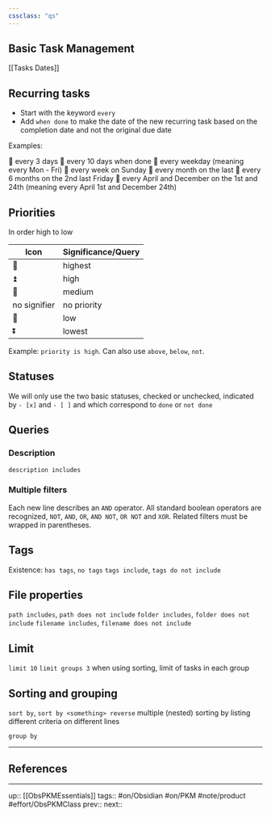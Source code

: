 ```yaml
---
cssclass: "qs"
---
```

## Basic Task Management

[[Tasks Dates]]


## Recurring tasks

- Start with the keyword `every`
- Add `when done` to make the date of the new recurring task based on the completion date and not the original due date

Examples:

🔁 every 3 days
🔁 every 10 days when done
🔁 every weekday (meaning every Mon - Fri)
🔁 every week on Sunday
🔁 every month on the last
🔁 every 6 months on the 2nd last Friday
🔁 every April and December on the 1st and 24th (meaning every April 1st and December 24th)

## Priorities

In order high to low

|Icon|Significance/Query|
|---|---|
|🔺|highest|
|⏫ |high|
|🔼|medium|
|no signifier|no priority|
|🔽|low|
|⏬️|lowest|

Example: `priority is high`. Can also use `above`, `below`, `not`.

## Statuses

We will only use the two basic statuses, checked or unchecked, indicated by `- [x]` and `- [ ]` and which correspond to `done` or `not done`

## Queries




### Description

`description includes`

### Multiple filters

Each new line describes an `AND` operator. All standard boolean operators are recognized, `NOT`, `AND`, `OR`, `AND NOT`, `OR NOT` and `XOR`. Related filters must be wrapped in parentheses.

## Tags

Existence: `has tags`, `no tags`
`tags include`, `tags do not include`

## File properties

`path includes`, `path does not include`
`folder includes`, `folder does not include`
`filename includes`, `filename does not include`

## Limit

`limit 10`
`limit groups 3` when using sorting, limit of tasks in each group

## Sorting and grouping

`sort by`, `sort by <something> reverse`
multiple (nested) sorting by listing different criteria on different lines

`group by`



---
## References



---
up:: [[ObsPKMEssentials]]
tags:: #on/Obsidian #on/PKM  #note/product #effort/ObsPKMClass 
prev:: 
next:: 
